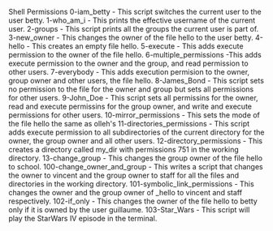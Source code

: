 Shell Permissions 0-iam_betty - This script switches the current user to the user betty. 1-who_am_i - This prints the effective username of the current user. 2-groups - This script prints all the groups the current user is part of. 3-new_owner - This changes the owner of the file hello to the user betty. 4-hello - This creates an empty file hello. 5-execute - This adds execute permission to the owner of the file hello. 6-multiple_permissions -This adds execute permission to the owner and the group, and read permission to other users. 7-everybody - This adds execution permision to the owner, group owner and other users, the file hello. 8-James_Bond - This script sets no permission to the file for the owner and group but sets all permissions for other users. 9-John_Doe - This script sets all permissins for the owner, read and execute permissins for the group owner, and write and execute permissions for other users. 10-mirror_permissions - This sets the mode of the file hello the same as olleh's 11-directories_permissions - This script adds execute permission to all subdirectories of the current directory for the owner, the group owner and all other users. 12-directory_permissions - This creates a directory called my_dir with permissions 751 in the working directory. 13-change_group - This changes the group owner of the file hello to school. 100-change_owner_and_group - This writes a script that changes the owner to vincent and the group owner to staff for all the files and directories in the working directory. 101-symbolic_link_permissions - This changes the owner and the group owner of _hello to vincent and staff respectively. 102-if_only - This changes the owner of the file hello to betty only if it is owned by the user guillaume. 103-Star_Wars - This script will play the StarWars IV episode in the terminal.
